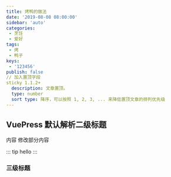 ```yaml
---
title: 烤鸭的做法
date: '2019-08-08 08:00:00'
sidebar: 'auto'
categories:
 - 烹饪
 - 爱好
tags:
 - 烤
 - 鸭子
keys:
 - '123456'
publish: false
// 加入置顶字段
sticky 1.1.2+
  description: 文章置顶。
  type: number
  sort type: 降序，可以按照 1, 2, 3, ... 来降低置顶文章的排列优先级
---
```



## VuePress 默认解析二级标题
内容 修改部分内容

::: tip
hello
:::
### 三级标题